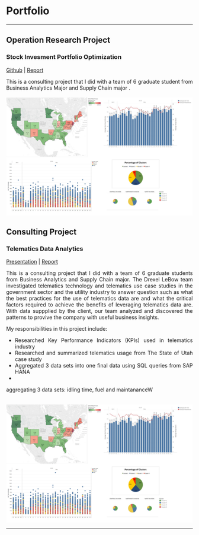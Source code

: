 # Portfolio

---

## Operation Research Project

### Stock Invesment Portfolio Optimization
<p align="left">
<a href="https://jessiehangle.github.io/Stock-Invesment-Portfolio-Optimization/">Github</a> | 
<a href="https://jessiehangle.github.io/Stock-Invesment-Portfolio-Optimization/OPR%20620%20Final%20Report_Phoenix%20Fund(final)%20(1).pdf">Report</a>  
</p>
<div style="text-align: justify">This is a consulting project that I did with a team of 6 graduate student from Business Analytics Major and Supply Chain major .</div>
<br>
<img src="https://github.com/jessiehangle/jessiehangle.github.io/blob/master/images/Telematics.jpg?raw=true"/>
<br>




## Consulting Project

### Telematics Data Analytics 

<p align="left">
<a href="/pdf/Consulting%20Project%20Presentation.pdf">Presentation</a> | <a href="/pdf/Telematics%20Final%20Report.pdf">Report</a>  
</p>
<div style="text-align: justify">This is a consulting project that I did with a team of 6 graduate students from Business Analytics and Supply Chain major. The Drexel LeBow team investigated telematics technology and telematics use case studies in the
government sector and the utility industry to answer question such as what the best practices for the use of telematics data are and what the critical factors required to achieve the benefits of leveraging telematics data are. With data suppplied by the client, our team analyzed and discovered the patterns to provive the company with useful business insights. 
  
  My responsibilities in this project include:
- Researched Key Performance Indicators (KPIs) used in telematics industry
- Researched and summarized telematics usage from The State of Utah case study
- Aggregated 3 data sets into one final data using SQL queries from SAP HANA
- 

aggregating 3 data sets: idling time, fuel and maintananceW</div>
<br>
<img src="https://github.com/jessiehangle/jessiehangle.github.io/blob/master/images/Telematics.jpg?raw=true"/>
<br>

---



